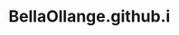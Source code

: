 # BellaOllange.github.i
<!DOCTYPE html>
<html>
  <head>
    <title>
      Chez Bella, chaque desir s'additionne
      <title/>
  </head>
</html>
